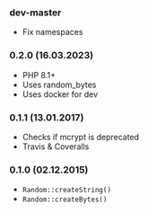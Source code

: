 ### dev-master

* Fix namespaces

### 0.2.0 (16.03.2023)

* PHP 8.1+
* Uses random_bytes
* Uses docker for dev

### 0.1.1 (13.01.2017)

* Checks if mcrypt is deprecated
* Travis & Coveralls

### 0.1.0 (02.12.2015)

* `Random::createString()`
* `Random::createBytes()`
